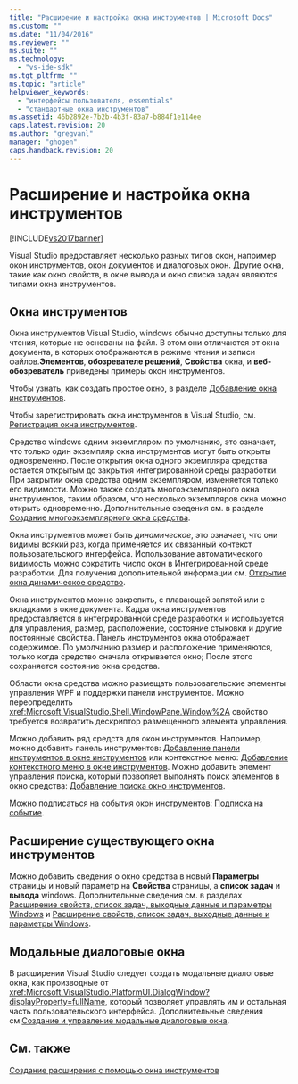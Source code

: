 ```yaml
---
title: "Расширение и настройка окна инструментов | Microsoft Docs"
ms.custom: ""
ms.date: "11/04/2016"
ms.reviewer: ""
ms.suite: ""
ms.technology: 
  - "vs-ide-sdk"
ms.tgt_pltfrm: ""
ms.topic: "article"
helpviewer_keywords: 
  - "интерфейсы пользователя, essentials"
  - "стандартные окна инструментов"
ms.assetid: 46b2892e-7b2b-4b3f-83a7-b884f1e114ee
caps.latest.revision: 20
ms.author: "gregvanl"
manager: "ghogen"
caps.handback.revision: 20
---
```

# Расширение и настройка окна инструментов
[!INCLUDE[vs2017banner](../code-quality/includes/vs2017banner.md)]

Visual Studio предоставляет несколько разных типов окон, например окон инструментов, окон документов и диалоговых окон. Другие окна, такие как окно свойств, в окне вывода и окно списка задач являются типами окна инструментов.  
  
## Окна инструментов  
 Окна инструментов Visual Studio, windows обычно доступны только для чтения, которые не основаны на файл. В этом они отличаются от окна документа, в которых отображаются в режиме чтения и записи файлов.**Элементов**, **обозревателе решений**, **Свойства** окна, и **веб\-обозреватель** приведены примеры окон инструментов.  
  
 Чтобы узнать, как создать простое окно, в разделе [Добавление окна инструментов](../extensibility/adding-a-tool-window.md).  
  
 Чтобы зарегистрировать окна инструментов в Visual Studio, см. [Регистрация окна инструментов](../extensibility/registering-a-tool-window.md).  
  
 Средство windows одним экземпляром по умолчанию, это означает, что только один экземпляр окна инструментов могут быть открыты одновременно. После открытия окна одного экземпляра средства остается открытым до закрытия интегрированной среды разработки. При закрытии окна средства одним экземпляром, изменяется только его видимости. Можно также создать многоэкземплярного окна инструментов, таким образом, что несколько экземпляров окна можно открыть одновременно. Дополнительные сведения см. в разделе [Создание многоэкземплярного окна средства](../extensibility/creating-a-multi-instance-tool-window.md).  
  
 Окна инструментов может быть *динамическое*, это означает, что они видимы всякий раз, когда применяется их связанный контекст пользовательского интерфейса. Использование автоматического видимость можно сократить число окон в Интегрированной среде разработки. Для получения дополнительной информации см. [Открытие окна динамическое средство](../extensibility/opening-a-dynamic-tool-window.md).  
  
 Окна инструментов можно закрепить, с плавающей запятой или с вкладками в окне документа. Кадра окна инструментов предоставляется в интегрированной среде разработки и используется для управления, размер, расположение, состояние стыковки и другие постоянные свойства. Панель инструментов окна отображает содержимое. По умолчанию размер и расположение применяются, только когда средство сначала открывается окно; После этого сохраняется состояние окна средства.  
  
 Области окна средства можно размещать пользовательские элементы управления WPF и поддержки панели инструментов. Можно переопределить <xref:Microsoft.VisualStudio.Shell.WindowPane.Window%2A> свойство требуется возвратить дескриптор размещенного элемента управления.  
  
 Можно добавить ряд средств для окон инструментов. Например, можно добавить панель инструментов: [Добавление панели инструментов в окне инструментов](../extensibility/adding-a-toolbar-to-a-tool-window.md) или контекстное меню: [Добавление контекстного меню в окне инструментов](../extensibility/adding-a-shortcut-menu-in-a-tool-window.md). Можно добавить элемент управления поиска, который позволяет выполнять поиск элементов в окно средства: [Добавление поиска окно инструментов](../extensibility/adding-search-to-a-tool-window.md).  
  
 Можно подписаться на события окон инструментов: [Подписка на событие](../extensibility/subscribing-to-an-event.md).  
  
## Расширение существующего окна инструментов  
 Можно добавить сведения о окно средства в новый **Параметры** страницы и новый параметр на **Свойства** страницы, а **список задач** и **вывода** windows. Дополнительные сведения см. в разделах [Расширение свойств, список задач, выходные данные и параметры Windows](../extensibility/extending-the-properties-task-list-output-and-options-windows.md) и [Расширение свойств, список задач, выходные данные и параметры Windows](../extensibility/extending-the-properties-task-list-output-and-options-windows.md).  
  
## Модальные диалоговые окна  
 В расширении Visual Studio следует создать модальные диалоговые окна, как производные от <xref:Microsoft.VisualStudio.PlatformUI.DialogWindow?displayProperty=fullName>, который позволяет управлять им и остальная часть пользовательского интерфейса. Дополнительные сведения см.[Создание и управление модальные диалоговые окна](../extensibility/creating-and-managing-modal-dialog-boxes.md).  
  
## См. также  
 [Создание расширения с помощью окна инструментов](../extensibility/creating-an-extension-with-a-tool-window.md)